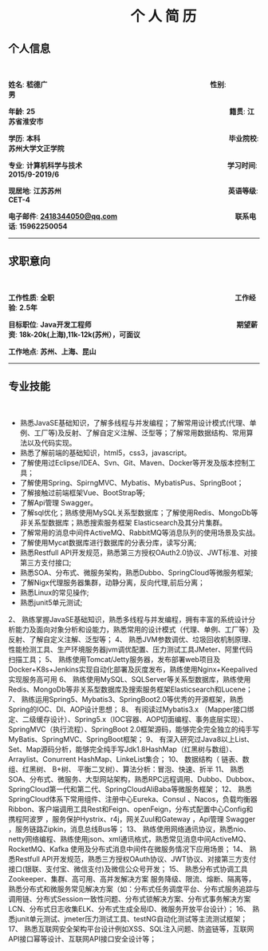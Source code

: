 # &nbsp;&nbsp;&nbsp;&nbsp;&nbsp;&nbsp;&nbsp;&nbsp;&nbsp;&nbsp;&nbsp;&nbsp;&nbsp;&nbsp;&nbsp;&nbsp;&nbsp;&nbsp;&nbsp;&nbsp;&nbsp;&nbsp;&nbsp;&nbsp;&nbsp;&nbsp;&nbsp;&nbsp;&nbsp;&nbsp;&nbsp;&nbsp;&nbsp;&nbsp;&nbsp;&nbsp;&nbsp;个&nbsp;人&nbsp;简&nbsp;历

## 个人信息
<br/>

**姓名**: **嵇德广**&nbsp;&nbsp;&nbsp;&nbsp;&nbsp;&nbsp;&nbsp;&nbsp;&nbsp;&nbsp;&nbsp;&nbsp;&nbsp;&nbsp;&nbsp;&nbsp;&nbsp;&nbsp;&nbsp;&nbsp;&nbsp;&nbsp;&nbsp;&nbsp;&nbsp;&nbsp;&nbsp;&nbsp;&nbsp;&nbsp;&nbsp;&nbsp;&nbsp;&nbsp;&nbsp;&nbsp;&nbsp;&nbsp;&nbsp;&nbsp;&nbsp;&nbsp;&nbsp;&nbsp;&nbsp;&nbsp;&nbsp;&nbsp;&nbsp;&nbsp;&nbsp;&nbsp;&nbsp;&nbsp;&nbsp;&nbsp;&nbsp;&nbsp;&nbsp;&nbsp;&nbsp;&nbsp;&nbsp;&nbsp;&nbsp;&nbsp;&nbsp;&nbsp;&nbsp;&nbsp;&nbsp;&nbsp;&nbsp;&nbsp;&nbsp;&nbsp;&nbsp;&nbsp;&nbsp;&nbsp;&nbsp;&nbsp;&nbsp;**性别**: **男**&nbsp;&nbsp;&nbsp;&nbsp;&nbsp;&nbsp;&nbsp;&nbsp;&nbsp;&nbsp;&nbsp;&nbsp;&nbsp;&nbsp;&nbsp;&nbsp;&nbsp;&nbsp;&nbsp;&nbsp;&nbsp;&nbsp;&nbsp;&nbsp;&nbsp;&nbsp;&nbsp;&nbsp;&nbsp;&nbsp;&nbsp;&nbsp;&nbsp;&nbsp;&nbsp;&nbsp;&nbsp;&nbsp;&nbsp;&nbsp;&nbsp;&nbsp;&nbsp;&nbsp;&nbsp;&nbsp;&nbsp;&nbsp;&nbsp;&nbsp;&nbsp;&nbsp;&nbsp;&nbsp;&nbsp;&nbsp;&nbsp;&nbsp;

**年龄**: **25**&nbsp;&nbsp;&nbsp;&nbsp;&nbsp;&nbsp;&nbsp;&nbsp;&nbsp;&nbsp;&nbsp;&nbsp;&nbsp;&nbsp;&nbsp;&nbsp;&nbsp;&nbsp;&nbsp;&nbsp;&nbsp;&nbsp;&nbsp;&nbsp;&nbsp;&nbsp;&nbsp;&nbsp;&nbsp;&nbsp;&nbsp;&nbsp;&nbsp;&nbsp;&nbsp;&nbsp;&nbsp;&nbsp;&nbsp;&nbsp;&nbsp;&nbsp;&nbsp;&nbsp;&nbsp;&nbsp;&nbsp;&nbsp;&nbsp;&nbsp;&nbsp;&nbsp;&nbsp;&nbsp;&nbsp;&nbsp;&nbsp;&nbsp;&nbsp;&nbsp;&nbsp;&nbsp;&nbsp;&nbsp;&nbsp;&nbsp;&nbsp;&nbsp;&nbsp;&nbsp;&nbsp;&nbsp;&nbsp;&nbsp;&nbsp;&nbsp;&nbsp;&nbsp;&nbsp;&nbsp;&nbsp;&nbsp;&nbsp;&nbsp;&nbsp;&nbsp;&nbsp;&nbsp;&nbsp;&nbsp;&nbsp;&nbsp;&nbsp;&nbsp;&nbsp;&nbsp;&nbsp;&nbsp;&nbsp;**籍贯**: **江苏省淮安市**&nbsp;&nbsp;&nbsp;&nbsp;&nbsp;&nbsp;&nbsp;&nbsp;&nbsp;&nbsp;&nbsp;&nbsp;&nbsp;&nbsp;&nbsp;&nbsp;&nbsp;&nbsp;&nbsp;&nbsp;&nbsp;&nbsp;&nbsp;&nbsp;&nbsp;&nbsp;&nbsp;&nbsp;&nbsp;&nbsp;&nbsp;&nbsp;&nbsp;&nbsp;&nbsp;&nbsp;&nbsp;&nbsp;&nbsp;&nbsp;&nbsp;&nbsp;&nbsp;&nbsp;&nbsp;&nbsp;&nbsp;&nbsp;&nbsp;&nbsp;&nbsp;&nbsp;&nbsp;&nbsp;&nbsp;&nbsp;&nbsp;&nbsp;

**学历**: **本科**&nbsp;&nbsp;&nbsp;&nbsp;&nbsp;&nbsp;&nbsp;&nbsp;&nbsp;&nbsp;&nbsp;&nbsp;&nbsp;&nbsp;&nbsp;&nbsp;&nbsp;&nbsp;&nbsp;&nbsp;&nbsp;&nbsp;&nbsp;&nbsp;&nbsp;&nbsp;&nbsp;&nbsp;&nbsp;&nbsp;&nbsp;&nbsp;&nbsp;&nbsp;&nbsp;&nbsp;&nbsp;&nbsp;&nbsp;&nbsp;&nbsp;&nbsp;&nbsp;&nbsp;&nbsp;&nbsp;&nbsp;&nbsp;&nbsp;&nbsp;&nbsp;&nbsp;&nbsp;&nbsp;&nbsp;&nbsp;&nbsp;&nbsp;&nbsp;&nbsp;&nbsp;&nbsp;&nbsp;&nbsp;&nbsp;&nbsp;&nbsp;&nbsp;&nbsp;&nbsp;&nbsp;&nbsp;&nbsp;&nbsp;&nbsp;&nbsp;&nbsp;&nbsp;&nbsp;&nbsp;&nbsp;&nbsp;&nbsp;&nbsp;&nbsp;&nbsp;&nbsp;&nbsp;&nbsp;&nbsp;&nbsp;&nbsp;&nbsp;&nbsp;&nbsp;&nbsp;**毕业院校**: **苏州大学文正学院**&nbsp;&nbsp;&nbsp;&nbsp;&nbsp;&nbsp;&nbsp;&nbsp;&nbsp;&nbsp;&nbsp;&nbsp;&nbsp;&nbsp;&nbsp;&nbsp;&nbsp;&nbsp;&nbsp;&nbsp;&nbsp;&nbsp;&nbsp;&nbsp;&nbsp;&nbsp;&nbsp;&nbsp;&nbsp;&nbsp;&nbsp;&nbsp;&nbsp;&nbsp;&nbsp;&nbsp;&nbsp;&nbsp;&nbsp;&nbsp;&nbsp;&nbsp;&nbsp;&nbsp;&nbsp;&nbsp;&nbsp;&nbsp;&nbsp;&nbsp;&nbsp;&nbsp;&nbsp;&nbsp;&nbsp;&nbsp;&nbsp;&nbsp;&nbsp;&nbsp;&nbsp;

**专业**: **计算机科学与技术**&nbsp;&nbsp;&nbsp;&nbsp;&nbsp;&nbsp;&nbsp;&nbsp;&nbsp;&nbsp;&nbsp;&nbsp;&nbsp;&nbsp;&nbsp;&nbsp;&nbsp;&nbsp;&nbsp;&nbsp;&nbsp;&nbsp;&nbsp;&nbsp;&nbsp;&nbsp;&nbsp;&nbsp;&nbsp;&nbsp;&nbsp;&nbsp;&nbsp;&nbsp;&nbsp;&nbsp;&nbsp;&nbsp;&nbsp;&nbsp;&nbsp;&nbsp;&nbsp;&nbsp;&nbsp;&nbsp;&nbsp;&nbsp;&nbsp;&nbsp;&nbsp;&nbsp;&nbsp;&nbsp;&nbsp;&nbsp;&nbsp;&nbsp;&nbsp;&nbsp;&nbsp;&nbsp;&nbsp;&nbsp;&nbsp;&nbsp;&nbsp;&nbsp;&nbsp;&nbsp;&nbsp;&nbsp;&nbsp;&nbsp;**学习时间**: **2015/9-2019/6**&nbsp;&nbsp;&nbsp;&nbsp;&nbsp;&nbsp;&nbsp;&nbsp;&nbsp;&nbsp;&nbsp;&nbsp;&nbsp;&nbsp;&nbsp;&nbsp;&nbsp;&nbsp;&nbsp;&nbsp;&nbsp;&nbsp;&nbsp;&nbsp;&nbsp;&nbsp;&nbsp;&nbsp;&nbsp;&nbsp;&nbsp;&nbsp;&nbsp;&nbsp;&nbsp;&nbsp;&nbsp;&nbsp;&nbsp;&nbsp;&nbsp;&nbsp;&nbsp;&nbsp;&nbsp;&nbsp;&nbsp;&nbsp;&nbsp;&nbsp;&nbsp;&nbsp;&nbsp;&nbsp;&nbsp;&nbsp;&nbsp;&nbsp;&nbsp;&nbsp;&nbsp;



**现居地**: **江苏苏州**&nbsp;&nbsp;&nbsp;&nbsp;&nbsp;&nbsp;&nbsp;&nbsp;&nbsp;&nbsp;&nbsp;&nbsp;&nbsp;&nbsp;&nbsp;&nbsp;&nbsp;&nbsp;&nbsp;&nbsp;&nbsp;&nbsp;&nbsp;&nbsp;&nbsp;&nbsp;&nbsp;&nbsp;&nbsp;&nbsp;&nbsp;&nbsp;&nbsp;&nbsp;&nbsp;&nbsp;&nbsp;&nbsp;&nbsp;&nbsp;&nbsp;&nbsp;&nbsp;&nbsp;&nbsp;&nbsp;&nbsp;&nbsp;&nbsp;&nbsp;&nbsp;&nbsp;&nbsp;&nbsp;&nbsp;&nbsp;&nbsp;&nbsp;&nbsp;&nbsp;&nbsp;&nbsp;&nbsp;&nbsp;&nbsp;&nbsp;&nbsp;&nbsp;&nbsp;&nbsp;&nbsp;&nbsp;&nbsp;&nbsp;&nbsp;&nbsp;&nbsp;&nbsp;&nbsp;&nbsp;&nbsp;&nbsp;&nbsp;&nbsp;&nbsp;**英语等级**: **CET-4**&nbsp;&nbsp;&nbsp;&nbsp;&nbsp;&nbsp;&nbsp;&nbsp;&nbsp;&nbsp;&nbsp;&nbsp;&nbsp;&nbsp;&nbsp;&nbsp;&nbsp;&nbsp;&nbsp;&nbsp;&nbsp;&nbsp;&nbsp;&nbsp;&nbsp;&nbsp;&nbsp;&nbsp;&nbsp;&nbsp;&nbsp;&nbsp;&nbsp;&nbsp;&nbsp;&nbsp;&nbsp;&nbsp;&nbsp;&nbsp;&nbsp;&nbsp;&nbsp;&nbsp;&nbsp;&nbsp;&nbsp;&nbsp;&nbsp;&nbsp;&nbsp;&nbsp;&nbsp;&nbsp;&nbsp;


**电子邮件**: **2418344050@qq.com**&nbsp;&nbsp;&nbsp;&nbsp;&nbsp;&nbsp;&nbsp;&nbsp;&nbsp;&nbsp;&nbsp;&nbsp;&nbsp;&nbsp;&nbsp;&nbsp;&nbsp;&nbsp;&nbsp;&nbsp;&nbsp;&nbsp;&nbsp;&nbsp;&nbsp;&nbsp;&nbsp;&nbsp;&nbsp;&nbsp;&nbsp;&nbsp;&nbsp;&nbsp;&nbsp;&nbsp;&nbsp;&nbsp;&nbsp;&nbsp;&nbsp;&nbsp;&nbsp;&nbsp;&nbsp;&nbsp;&nbsp;&nbsp;&nbsp;&nbsp;&nbsp;&nbsp;&nbsp;&nbsp;&nbsp;&nbsp;&nbsp;&nbsp;&nbsp;&nbsp;**联系电话**: **15962250054**&nbsp;&nbsp;&nbsp;&nbsp;&nbsp;&nbsp;&nbsp;&nbsp;&nbsp;&nbsp;&nbsp;&nbsp;&nbsp;&nbsp;&nbsp;&nbsp;&nbsp;&nbsp;&nbsp;&nbsp;&nbsp;&nbsp;&nbsp;&nbsp;&nbsp;&nbsp;&nbsp;&nbsp;&nbsp;&nbsp;&nbsp;&nbsp;&nbsp;&nbsp;&nbsp;&nbsp;&nbsp;&nbsp;&nbsp;&nbsp;&nbsp;&nbsp;&nbsp;&nbsp;&nbsp;&nbsp;&nbsp;&nbsp;&nbsp;&nbsp;&nbsp;&nbsp;&nbsp;&nbsp;&nbsp;&nbsp;&nbsp;&nbsp;&nbsp;



---

## 求职意向
<br/>

**工作性质**: **全职**&nbsp;&nbsp;&nbsp;&nbsp;&nbsp;&nbsp;&nbsp;&nbsp;&nbsp;&nbsp;&nbsp;&nbsp;&nbsp;&nbsp;&nbsp;&nbsp;&nbsp;&nbsp;&nbsp;&nbsp;&nbsp;&nbsp;&nbsp;&nbsp;&nbsp;&nbsp;&nbsp;&nbsp;&nbsp;&nbsp;&nbsp;&nbsp;&nbsp;&nbsp;&nbsp;&nbsp;&nbsp;&nbsp;&nbsp;&nbsp;&nbsp;&nbsp;&nbsp;&nbsp;&nbsp;&nbsp;&nbsp;&nbsp;&nbsp;&nbsp;&nbsp;&nbsp;&nbsp;&nbsp;&nbsp;&nbsp;&nbsp;&nbsp;&nbsp;&nbsp;&nbsp;&nbsp;&nbsp;&nbsp;&nbsp;&nbsp;&nbsp;&nbsp;&nbsp;&nbsp;&nbsp;&nbsp;&nbsp;&nbsp;&nbsp;&nbsp;&nbsp;&nbsp;&nbsp;&nbsp;&nbsp;&nbsp;&nbsp;&nbsp;&nbsp;&nbsp;&nbsp;&nbsp;&nbsp;&nbsp;&nbsp;&nbsp;**工作经验**: **2.5年**&nbsp;&nbsp;&nbsp;&nbsp;&nbsp;&nbsp;&nbsp;&nbsp;&nbsp;&nbsp;&nbsp;&nbsp;&nbsp;&nbsp;&nbsp;&nbsp;&nbsp;&nbsp;&nbsp;&nbsp;&nbsp;&nbsp;&nbsp;&nbsp;&nbsp;&nbsp;&nbsp;&nbsp;&nbsp;&nbsp;&nbsp;&nbsp;&nbsp;&nbsp;&nbsp;&nbsp;&nbsp;&nbsp;&nbsp;&nbsp;&nbsp;&nbsp;&nbsp;&nbsp;&nbsp;&nbsp;&nbsp;&nbsp;&nbsp;&nbsp;&nbsp;&nbsp;&nbsp;&nbsp;&nbsp;&nbsp;&nbsp;&nbsp;&nbsp;

**目标职位**: **Java开发工程师**&nbsp;&nbsp;&nbsp;&nbsp;&nbsp;&nbsp;&nbsp;&nbsp;&nbsp;&nbsp;&nbsp;&nbsp;&nbsp;&nbsp;&nbsp;&nbsp;&nbsp;&nbsp;&nbsp;&nbsp;&nbsp;&nbsp;&nbsp;&nbsp;&nbsp;&nbsp;&nbsp;&nbsp;&nbsp;&nbsp;&nbsp;&nbsp;&nbsp;&nbsp;&nbsp;&nbsp;&nbsp;&nbsp;&nbsp;&nbsp;&nbsp;&nbsp;&nbsp;&nbsp;&nbsp;&nbsp;&nbsp;&nbsp;&nbsp;&nbsp;&nbsp;&nbsp;&nbsp;&nbsp;&nbsp;&nbsp;&nbsp;&nbsp;&nbsp;&nbsp;&nbsp;&nbsp;&nbsp;&nbsp;&nbsp;&nbsp;&nbsp;&nbsp;&nbsp;&nbsp;&nbsp;&nbsp;&nbsp;&nbsp;**期望薪资**: **18k-20k(上海),11k-12k(苏州），可面议**&nbsp;&nbsp;&nbsp;&nbsp;&nbsp;&nbsp;&nbsp;&nbsp;&nbsp;&nbsp;&nbsp;&nbsp;&nbsp;&nbsp;&nbsp;&nbsp;&nbsp;&nbsp;&nbsp;&nbsp;&nbsp;&nbsp;&nbsp;&nbsp;&nbsp;&nbsp;&nbsp;&nbsp;&nbsp;&nbsp;&nbsp;&nbsp;&nbsp;&nbsp;&nbsp;&nbsp;&nbsp;&nbsp;&nbsp;&nbsp;&nbsp;&nbsp;&nbsp;&nbsp;&nbsp;&nbsp;&nbsp;&nbsp;&nbsp;&nbsp;&nbsp;&nbsp;&nbsp;&nbsp;&nbsp;&nbsp;&nbsp;&nbsp;&nbsp;


**工作地点**: **苏州、上海、昆山**&nbsp;&nbsp;&nbsp;&nbsp;&nbsp;&nbsp;&nbsp;&nbsp;&nbsp;&nbsp;&nbsp;&nbsp;&nbsp;&nbsp;&nbsp;&nbsp;&nbsp;&nbsp;&nbsp;&nbsp;&nbsp;&nbsp;&nbsp;&nbsp;&nbsp;&nbsp;&nbsp;&nbsp;&nbsp;&nbsp;&nbsp;&nbsp;&nbsp;&nbsp;&nbsp;&nbsp;&nbsp;&nbsp;&nbsp;&nbsp;&nbsp;&nbsp;&nbsp;&nbsp;&nbsp;&nbsp;&nbsp;&nbsp;&nbsp;&nbsp;&nbsp;&nbsp;&nbsp;&nbsp;&nbsp;&nbsp;&nbsp;&nbsp;&nbsp;&nbsp;


---


## 专业技能
<br/>

- 熟悉JavaSE基础知识，了解多线程与并发编程；了解常用设计模式(代理、单例、工厂等)及反射、了解自定义注解、泛型等；了解常用数据结构、常用算法以及代码实现。
- 熟悉了解前端的基础知识，html5，css3，javascript。
- 了解使用过Eclipse/IDEA、Svn、Git、Maven、Docker等开发及版本控制工具；
- 了解使用Spring、SpirngMVC、Mybatis、MybatisPus、SpringBoot；
- 了解接触过前端框架Vue、BootStrap等;
- 了解Api管理 Swagger。
- 了解sql优化；熟练使用MySQL关系型数据库；了解使用Redis、MongoDb等非关系型数据库；熟悉搜索服务框架 Elasticsearch及其分片集群。
- 了解常用的消息中间件ActiveMQ、RabbitMQ等消息队列的使用场景及实战。
- 了解使用Mycat数据库进行数据库的分表分库，读写分离;
- 熟悉Restfull API开发规范，熟悉第三方授权OAuth2.0协议、JWT标准、对接第三方支付接口;
- 熟悉SOA、分布式、微服务架构，熟悉Dubbo、SpringCloud等微服务框架;
- 了解Nigx代理服务器集群，动静分离，反向代理,前后分离；
- 熟悉Linux的常见操作;
- 熟悉junit5单元测试;




2、	熟练掌握JavaSE基础知识，熟悉多线程与并发编程，拥有丰富的系统设计分析能力及面向对象分析和设能力，熟悉常用的设计模式（代理、单例、工厂等）及反射、了解自定义注解、泛型等；
4、	熟悉JVM参数调优、垃圾回收机制原理、性能检测工具、生产环境服务器jvm调优配置、压力测试工具JMeter、阿里代码扫描工具；
5、	熟练使用Tomcat/Jetty服务器，发布部署web项目及Docker+K8s+Jenkins实现自动化部署及灰度发布，熟练使用Nginx+Keepalived实现服务高可用
6、	熟练使用MySQL、SQLServer等关系型数据库，熟练使用Redis、MongoDb等非关系型数据库及搜索服务框架Elasticsearch和Lucene；
7、	熟练运用Spring5、Mybatis3、SpringBoot2.0等优秀的开源框架，熟悉Spring的IOC、DI、AOP设计思想；
8、	有阅读过Mybatis3.x （Mapper接口绑定、二级缓存设计）、Spring5.x（IOC容器、AOP切面编程、事务底层实现）、SpringMVC（执行流程）、SpringBoot 2.0框架源码，能够完全完全独立的纯手写MyBatis、SpringMVC、SpringBoot框架；
9、	有深入研究过Java8以上List、Set、Map源码分析，能够完全纯手写Jdk1.8HashMap（红黑树与数组）、Arraylist、Conurrent HashMap、LinkeList集合；
10、	数据结构（ 链表、数组、红黑树、 B+树、 平衡二叉树）、算法分析：冒泡、快速、折半 
11、	熟悉SOA、分布式、微服务、大型网站架构，熟悉RPC远程调用、Dubbo、Dubbox、SpringCloud第一代和第二代、SpringCloudAliBaba等微服务框架；
12、	熟悉SpringCloud体系下常用组件、注册中心Eureka、Consul 、Nacos，负载均衡器Ribbon、客户端调用工具Rest和Feign、openFeign，分布式配置中心Config和携程阿波罗 ，服务保护Hystrix、r4j，网关Zuul和Gateway ，Api管理 Swagger ，服务链路Zipkin，消息总线Bus等；
13、	熟练使用网络通讯协议，熟悉nio、netty网络编程、熟练使用json、xml通讯格式，熟悉常见消息中间ActiveMQ、RocketMQ、Kafka 使用及分布式消息中间件在微服务情况下应用场景；
14、	熟悉Restfull API开发规范，熟悉三方授权OAuth协议、JWT协议、对接第三方支付接口(银联、支付宝、微信支付)及微信公众号开发；
15、	熟悉分布式协调工具Zookeeper、集群、高可用、高并发解决方案 服务降级、限流、熔断、隔离等，熟悉分布式和微服务常见解决方案（如：分布式任务调度平台、分布式服务追踪与调用链、分布式Session一致性问题、分布式锁解决方案、分布式事务解决方案LCN、分布式日志收集ELK、分布式生成全局ID、微服务开放平台设计）；
16、	熟悉junit单元测试、jmeter压力测试工具、testNG自动化测试等主流测试框架；
17、	熟悉互联网安全架构平台设计例如XSS、SQL注入问题、防盗链等，互联网API接口幂等设计、互联网API接口安全设计等；

